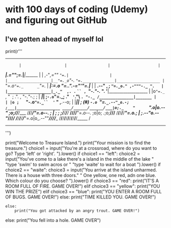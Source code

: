 # with 100 days of coding (Udemy) and figuring out GitHub 
## I've gotten ahead of myself lol 


print(r'''
*******************************************************************************
          |                   |                  |                     |
 _________|________________.=""_;=.______________|_____________________|_______
|                   |  ,-"_,=""     `"=.|                  |
|___________________|__"=._o`"-._        `"=.______________|___________________
          |                `"=._o`"=._      _`"=._                     |
 _________|_____________________:=._o "=._."_.-="'"=.__________________|_______
|                   |    __.--" , ; `"=._o." ,-"""-._ ".   |
|___________________|_._"  ,. .` ` `` ,  `"-._"-._   ". '__|___________________
          |           |o`"=._` , "` `; .". ,  "-._"-._; ;              |
 _________|___________| ;`-.o`"=._; ." ` '`."\ ` . "-._ /_______________|_______
|                   | |o ;    `"-.o`"=._``  '` " ,__.--o;   |
|___________________|_| ;     (#) `-.o `"=.`_.--"_o.-; ;___|___________________
____/______/______/___|o;._    "      `".o|o_.--"    ;o;____/______/______/____
/______/______/______/_"=._o--._        ; | ;        ; ;/______/______/______/_
____/______/______/______/__"=._o--._   ;o|o;     _._;o;____/______/______/____
/______/______/______/______/____"=._o._; | ;_.--"o.--"_/______/______/______/_
____/______/______/______/______/_____"=.o|o_.--""___/______/______/______/____
/______/______/______/______/______/______/______/______/______/______/_____ /
*******************************************************************************
''')

print("Welcome to Treasure Island.")
print("Your mission is to find the treasure.")
choice1 = input("You're at a crossroad, where do you want to go? Type 'left' or 'right'. ").lower()
if choice1 == "left":
    choice2 = input("You've come to a lake there's a island in the middle of the lake "
                    "type 'swim' to swim acros or "
                    "type 'waite' to wait for a boat ").lower()
    if choice2 == "waite":
        choice3 = input("You arrive at the island unharmed. There is a house with three doors."
                        " One yellow, one red, adn one blue. Which colour do you choose? ").lower()
        if choice3 == "red":
            print("IT'S A ROOM FULL OF FIRE. GAME OVER!")
        elif choice3 == "yellow":
            print("YOU WIN THE PRIZE")
        elif choice3 == "blue":
            print("YOU ENTER A ROOM FULL OF BUGS. GAME OVER!")
        else:
            print("TIME KILLED YOU. GAME OVER!")


    else:
        print("You got attacked by an angry trout. GAME OVER!")



else:
    print("You fell into a hole. GAME OVER")

